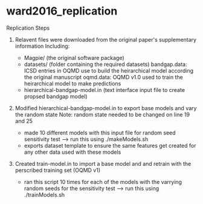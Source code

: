 # ward2016_replication

Replication Steps

1. Relavent files were downloaded from the original paper's supplementary information
   Including:
	- Magpie/  			(the original software package)
	- datasets/			(folder containing the required datasets)
		bandgap.data: ICSD entries in OQMD use to build the heirarchical model according the original manuscript
		oqmd.data: OQMD v1.0 used to train the heirarchical model to make predictions
	- hierarchical-bandgap-model.in (text interface input file to create propsed bandgap model)

2. Modified hierarchical-bandgap-model.in to export base models and vary the random state
   Note: random state needed to be changed on line 19 and 25
	- made 10 different models with this input file for random seed sensitivity test
		--> run this using ./makeModels.sh
	- exports dataset template to ensure the same features get created for any other data used with these models

3. Created train-model.in to import a base model and and retrain with the perscribed training set (OQMD v1)
	- ran this script 10 times for each of the models with the varrying random seeds for the sensitivity test
		--> run this using ./trainModels.sh

